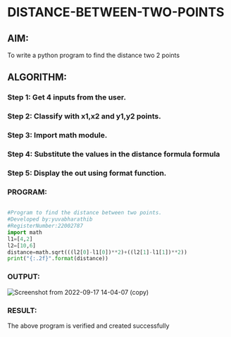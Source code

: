 # DISTANCE-BETWEEN-TWO-POINTS

## AIM:
To write a python program to find the distance two 2 points
## ALGORITHM:
### Step 1: Get 4 inputs from the user.
### Step 2: Classify with x1,x2 and y1,y2 points.
### Step 3: Import math module.
### Step 4: Substitute the values in the distance formula formula
### Step 5: Display the out using format function.
### PROGRAM:
```python

#Program to find the distance between two points.
#Developed by:yuvabharathib
#RegisterNumber:22002787
import math
l1=[4,2]
l2=[10,6]
distance=math.sqrt(((l2[0]-l1[0])**2)+((l2[1]-l1[1])**2))
print("{:.2f}".format(distance))
```

### OUTPUT:
![Screenshot from 2022-09-17 14-04-07 (copy)](https://user-images.githubusercontent.com/113497404/190848125-78e665e7-c138-4790-b171-55e3d138eac1.png)



### RESULT:
The above program is verified and created successfully
